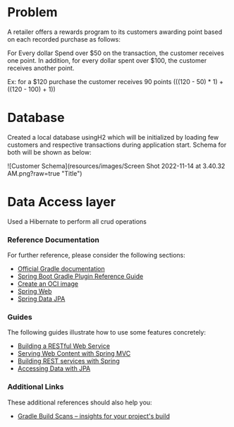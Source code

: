 # Problem
A retailer offers a rewards program to its customers awarding point based on each recorded 
purchase as follows:

For Every dollar Spend over $50 on the transaction, the customer receives one point. In addition,
for every dollar spent over $100, the customer receives another point. 

Ex: for a $120 purchase the customer receives 90 points (((120 - 50) * 1) + ((120 - 100) + 1))

# Database
Created a local database usingH2 which will be initialized by loading few customers and 
respective transactions during application start. Schema for both will be shown as below:

![Customer Schema](resources/images/Screen Shot 2022-11-14 at 3.40.32 AM.png?raw=true "Title")


# Data Access layer
Used a Hibernate to perform all crud operations

### Reference Documentation
For further reference, please consider the following sections:

* [Official Gradle documentation](https://docs.gradle.org)
* [Spring Boot Gradle Plugin Reference Guide](https://docs.spring.io/spring-boot/docs/2.7.5/gradle-plugin/reference/html/)
* [Create an OCI image](https://docs.spring.io/spring-boot/docs/2.7.5/gradle-plugin/reference/html/#build-image)
* [Spring Web](https://docs.spring.io/spring-boot/docs/2.7.5/reference/htmlsingle/#web)
* [Spring Data JPA](https://docs.spring.io/spring-boot/docs/2.7.5/reference/htmlsingle/#data.sql.jpa-and-spring-data)

### Guides
The following guides illustrate how to use some features concretely:

* [Building a RESTful Web Service](https://spring.io/guides/gs/rest-service/)
* [Serving Web Content with Spring MVC](https://spring.io/guides/gs/serving-web-content/)
* [Building REST services with Spring](https://spring.io/guides/tutorials/rest/)
* [Accessing Data with JPA](https://spring.io/guides/gs/accessing-data-jpa/)

### Additional Links
These additional references should also help you:

* [Gradle Build Scans – insights for your project's build](https://scans.gradle.com#gradle)

